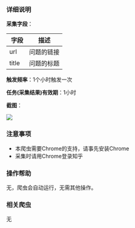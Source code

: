 ### 详细说明

**采集字段**：

|  字段  | 描述  |
| ------------ | ------------ |
| url  | 问题的链接  |
| title  | 问题的标题  |

**触发频率**：1个小时触发一次

**任务(采集结果)有效期**：1小时

**截图**：

![](https://raw.githubusercontent.com/zebra-cl/winspider-spiders/master/docs/images/20180629181608.jpg)

### 注意事项

- 本爬虫需要Chrome的支持，请事先安装Chrome
- 采集时请用Chrome登录知乎

### 操作帮助

无，爬虫会自动运行，无需其他操作。

### 相关爬虫

无